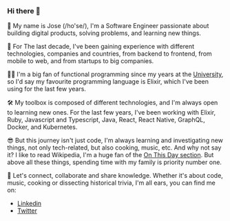 ### Hi there 👋

🙋 My name is Jose (/ho'se/), I'm a Software Engineer passionate about building digital products, solving problems, and learning new things. 

💼 For The last decade, I've been gaining experience with different technologies, companies and countries, from backend to frontend, from mobile to web, and from startups to big companies. 

🧑‍💻 I'm a big fan of functional programming since my years at the [University](https://fic.udc.es/), so I'd say my favourite programming language is Elixir, which I've been using for the last few years. 

🛠️ My toolbox is composed of different technologies, and I'm always open to learning new ones. For the last few years, I've been working with Elixir, Ruby, Javascript and Typescript, Java, React, React Native, GraphQL, Docker, and Kubernetes. 

😎 But this journey isn't just code, I'm always learning and investigating new things, not only tech-related, but also cooking, music, etc. And why not say it? I like to read Wikipedia, I'm a huge fan of the [On This Day section](https://en.wikipedia.org/wiki/Wikipedia:On_this_day/Today). But above all these things, spending time with my family is priority number one.

🚀 Let's connect, collaborate and share knowledge. Whether it's about code, music, cooking or dissecting historical trivia, I'm all ears, you can find me on:

 - [Linkedin](https://www.linkedin.com/in/josesebio/)
 - [Twitter](https://twitter.com/sechosebio)  